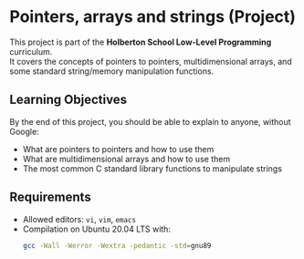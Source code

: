 # Pointers, arrays and strings (Project)

This project is part of the **Holberton School Low-Level Programming** curriculum.  
It covers the concepts of pointers to pointers, multidimensional arrays, and some standard string/memory manipulation functions.

## Learning Objectives
By the end of this project, you should be able to explain to anyone, without Google:
- What are pointers to pointers and how to use them
- What are multidimensional arrays and how to use them
- The most common C standard library functions to manipulate strings

## Requirements
- Allowed editors: `vi`, `vim`, `emacs`
- Compilation on Ubuntu 20.04 LTS with:
  ```bash
  gcc -Wall -Werror -Wextra -pedantic -std=gnu89

